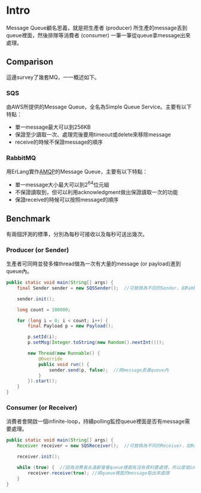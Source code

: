 # Intro
Message Queue顧名思義，就是把生產者 (producer) 所生產的message丟到queue裡面，然後排隊等消費者 (consumer) 一筆一筆從queue拿message出來處理。

## Comparison
這邊survey了幾套MQ，一一概述如下。

### SQS
由AWS所提供的Message Queue，全名為Simple Queue Service。主要有以下特點：

* 單一message最大可以到256KB
* 保證至少讀取一次、處理完後要用timeout或delete來移除message
* receive的時候不保證message的順序

### RabbitMQ
用ErLang實作[AMQP](http://www.amqp.org/)的Message Queue，主要有以下特點：

* 單一message大小最大可以到2<sup>64</sup>位元組
* 不保證讀取到，但可以利用acknowledgment做出保證讀取一次的功能
* 保證receive的時候可以按照message的順序

## Benchmark
有兩個評測的標準，分別為每秒可接收以及每秒可送出幾次。

### Producer (or Sender)
生產者可同時並發多條thread做為一次有大量的message (or payload)進到queue內。

```java
public static void main(String[] args) {
	final Sender sender = new SQSSender();	//可替換為不同的Sender，如RabbitMQSender

	sender.init();

	long count = 100000;

	for (long i = 0; i < count; i++) {
		final Payload p = new Payload();

		p.setId(i);
		p.setMsg(Integer.toString(new Random().nextInt()));

		new Thread(new Runnable() {
			@Override
			public void run() {
				sender.send(p, false);	//將message丟進queue內
			}
		}).start();
	}
}
```

### Consumer (or Receiver)
消費者會開啟一個infinite-loop，持續polling監控queue裡面是否有message需要處理。

```java
public static void main(String[] args) {
	Receiver receiver = new SQSReceiver();	//可替換為不同的Receiver，如RabbitMQReceiver

	receiver.init();

	while (true) {	//因為消費者永遠都會看queue裡面有沒有資料要處理，所以是個infinite-loop
		receiver.receive(true);	//將queue裡面的message取出來處理
	}
}
```